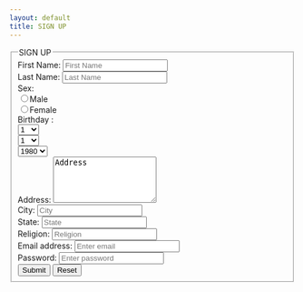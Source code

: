 ```yaml
---
layout: default
title: SIGN UP
---
```

<div class="container >
<form role="form">
<fieldset>
    <legend>SIGN UP</legend>
  <div class="form-group row">
  <div class="col-xs-4">
    <label for="fna">First Name:</label>
    <input type="text" class="form-control" id="fna" placeholder="First Name">
  </div>
  <div class="col-xs-4">
    <label for="lna">Last Name:</label>
    <input type="text" class="form-control" id="lna" placeholder="Last Name">
  </div>
  </div>
  <div class="row">
  <div class="col-xs-4">
    <label>Sex:</label>
  <div class="radio-inline">
    <label><input type="radio" name="optradio">Male</label>
  </div>
  <div class="radio-inline">
    <label><input type="radio" name="optradio">Female</label>
  </div>
  </div>
  </div>
<div class="form-group">
  <div class="row">
  <div class="col-xs-4">
  <label for="sel1">Birthday : </label>
  </div>
  </div>
  <div class="row">
  <div class="col-xs-1">
  <select class="form-control" id="sel1">
    <option selected>1</option>
    <option>2</option>
    <option>3</option>
    <option>4</option>
    <option>5</option>
    <option>6</option>
    <option>7</option>
    <option>8</option>
    <option>9</option>
    <option>10</option>
    <option>11</option>
    <option>12</option>
    <option>13</option>
    <option>14</option>
    <option>15</option>
    <option>16</option>
    <option>17</option>
    <option>18</option>
    <option>19</option>
    <option>20</option>
    <option>21</option>
    <option>22</option>
    <option>23</option>
    <option>24</option>
    <option>25</option>
    <option>26</option>
    <option>27</option>
    <option>28</option>
    <option>29</option>
    <option>30</option>
    <option>31</option>
  </select>
  </div>
  <div class="col-xs-2">
  <select class="form-control" id="sel1">
    <option>1</option>
    <option>2</option>
    <option>3</option>
    <option>4</option>
    <option>5</option>
    <option>6</option>
    <option>7</option>
    <option>8</option>
    <option>9</option>
    <option>10</option>
    <option>11</option>
    <option>12</option>
  </select>
  </div>
  <div class="col-xs-2">
  <select class="form-control" id="sel1">
    <option>1980</option>
    <option>1981</option>
    <option>1982</option>
    <option>1983</option>
    <option>1984</option>
    <option>1985</option>
    <option>1986</option>
    <option>1987</option>
    <option>1988</option>
    <option>1989</option>
    <option>1990</option>
    <option>1991</option>
    <option>1992</option>
    <option>1993</option>
    <option>1994</option>
    <option>1995</option>
    <option>1996</option>
    <option>1997</option>
    <option>1998</option>
    <option>1999</option>
    <option>2000</option>
    <option>2001</option>
    <option>2002</option>
    <option>2003</option>
    <option>2004</option>
  </select>
  </div>
  </div>
  </div>
  <div class="form-group row">
  <div class="col-xs-6">
    <label for="comment">Address:</label>
    <textarea class="form-control" rows="5" id="comment">Address</textarea>
  </div>
  </div>
  <div class="form-group row">
  <div class="col-xs-4">
    <label for="cty">City:</label>
    <input type="text" class="form-control" id="cty" placeholder="City">
  </div>
  <div class="col-xs-4">
    <label for="sta">State:</label>
    <input type="text" class="form-control" id="sta" placeholder="State">
  </div>
  </div>
  <div class="form-group row">
  <div class="col-xs-4">
    <label for="rel">Religion:</label>
    <input type="text" class="form-control" id="rel" placeholder="Religion">
  </div>
  </div>
  <div class="form-group row">
  <div class="col-xs-6">
    <label for="email">Email address:</label>
    <input type="email" class="form-control" id="email" placeholder="Enter email">
  </div>
  </div>
  <div class="form-group row">
  <div class="col-xs-4">
    <label for="pwd">Password:</label>
    <input type="password" class="form-control" id="pwd" placeholder="Enter password">
  </div>
  </div>
  <div class="form-actions"> 
    <button type="submit" class="btn btn-default">Submit</button>
    <button type="reset" class="btn btn-default">Reset</button>
  </div>
</feildset>
</form>
</div>
<br>
<br>